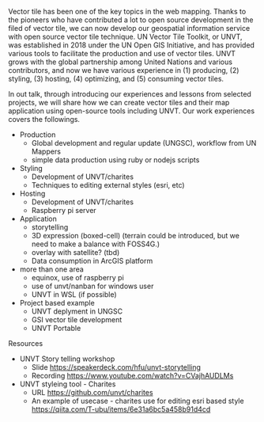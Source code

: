 Vector tile has been one of the key topics in the web mapping. Thanks to the pioneers who have contributed a lot to open source development in the filed of vector tile, we can now develop our geospatial information service with open source vector tile technique. 
UN Vector Tile Toolkit, or UNVT, was established in 2018 under the UN Open GIS Initiative, and has provided various tools to facilitate the production and use of vector tiles. UNVT grows with the global partnership among United Nations and various contributors, and now we have various experience in (1) producing, (2) styling, (3) hosting, (4) optimizing, and (5) consuming vector tiles.

In out talk, through introducing our experiences and lessons from selected projects, we will share how we can create vector tiles and their map application using open-source tools including UNVT. 
Our work experiences covers the followings.

- Production
    - Global development and regular update (UNGSC), workflow from UN Mappers
    - simple data production using ruby or nodejs scripts
- Styling
    - Development of UNVT/charites
    - Techniques to editing external styles (esri, etc) 
- Hosting
    - Development of UNVT/charites
    - Raspberry pi server
- Application
    - storytelling
    - 3D expression (boxed-cell) (terrain could be introduced, but we need to make a balance with FOSS4G.)
    - overlay with satellite? (tbd)
    - Data consumption in ArcGIS platform
- more than one area
    - equinox, use of raspberry pi 
    - use of unvt/nanban for windows user
    - UNVT in WSL (if possible)
- Project based example
    - UNVT deplyment in UNGSC
    - GSI vector tile development
    - UNVT Portable


Resources
- UNVT Story telling workshop
    - Slide https://speakerdeck.com/hfu/unvt-storytelling 
    - Recording https://www.youtube.com/watch?v=CVajhAUDLMs
- UNVT styleing tool - Charites
    - URL https://github.com/unvt/charites
    - An example of usecase - charites use for editing esri based style https://qiita.com/T-ubu/items/6e31a6bc5a458b91d4cd



